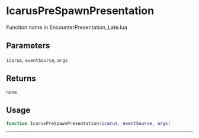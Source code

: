 # IcarusPreSpawnPresentation
Function name in EncounterPresentation_Late.lua
## Parameters
`icarus`, `eventSource`, `args`
## Returns
`none`
## Usage
```lua
function IcarusPreSpawnPresentation(icarus, eventSource, args)
```
---

